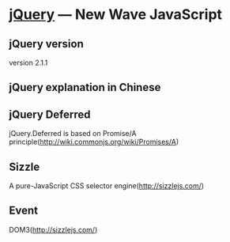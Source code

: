 [jQuery](https://jquery.com/) — New Wave JavaScript
==================================================



jQuery version
--------------
version 2.1.1

jQuery explanation in Chinese
------------------------------

jQuery Deferred
------------------------------
jQuery.Deferred is based on Promise/A principle(http://wiki.commonjs.org/wiki/Promises/A)

Sizzle
------------------------------
A pure-JavaScript CSS selector engine(http://sizzlejs.com/)

Event
------------------------------
DOM3(http://sizzlejs.com/)